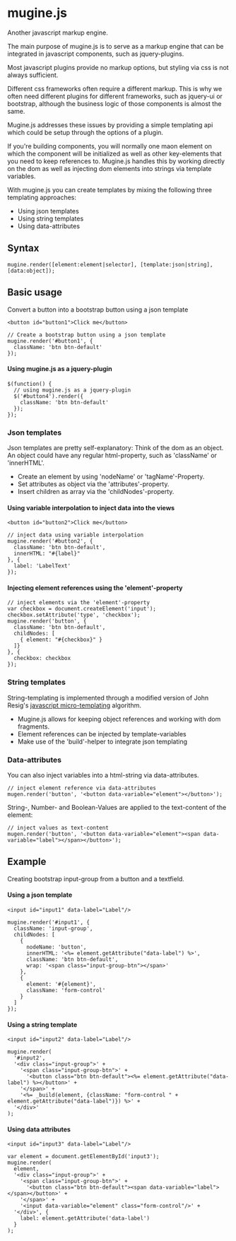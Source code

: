 mugine.js
=========

Another javascript markup engine. 

The main purpose of mugine.js is to serve as a markup engine that can be integrated in javascript components, such as jquery-plugins.

Most javascript plugins provide no markup options, but styling via css is not always sufficient. 

Different css frameworks often require a different markup. This is why we often need different plugins for different frameworks, such as jquery-ui or bootstrap, although the business logic of those components is almost the same. 

Mugine.js addresses these issues by providing a simple templating api which could be setup through the options of a plugin. 

If you're building components, you will normally one maon element on which the component will be initialized as well as other key-elements that you need to keep references to.
Mugine.js handles this by working directly on the dom as well as injecting dom elements into strings via template variables. 

With mugine.js you can create templates by mixing the following three templating approaches:  

* Using json templates
* Using string templates
* Using data-attributes


Syntax
------

```
mugine.render([element:element|selector], [template:json|string], [data:object]);
```


Basic usage
-----------

Convert a button into a bootstrap button using a json template
```
<button id="button1">Click me</button>
```
```
// Create a bootstrap button using a json template
mugine.render('#button1', {
  className: 'btn btn-default'
});
```

#### Using mugine.js as a jquery-plugin

```
$(function() {
  // using mugine.js as a jquery-plugin
  $('#button4').render({
    className: 'btn btn-default'
  });
});
```

### Json templates

Json templates are pretty self-explanatory: Think of the dom as an object. 
An object could have any regular html-property, such as 'className' or 'innerHTML'.
* Create an element by using 'nodeName' or 'tagName'-Property. 
* Set attributes as object via the 'attributes'-property.
* Insert children as array via the 'childNodes'-property. 

#### Using variable interpolation to inject data into the views
```
<button id="button2">Click me</button>
```
```
// inject data using variable interpolation
mugine.render('#button2', {
  className: 'btn btn-default', 
  innerHTML: "#{label}"
}, {
  label: 'LabelText'
});

```

#### Injecting element references using the 'element'-property
```
// inject elements via the 'element'-property
var checkbox = document.createElement('input');
checkbox.setAttribute('type', 'checkbox');
mugine.render('button', {
  className: 'btn btn-default', 
  childNodes: [
    { element: "#{checkbox}" }
  ]}
}, {
  checkbox: checkbox
});

```


### String templates

String-templating is implemented through a modified version of John Resig's [javascript micro-templating](http://ejohn.org/blog/javascript-micro-templating/) algorithm. 
* Mugine.js allows for keeping object references and working with dom fragments. 
* Element references can be injected by template-variables
* Make use of the 'build'-helper to integrate json templating


### Data-attributes

You can also inject variables into a html-string via data-attributes. 

```
// inject element reference via data-attributes
mugen.render('button', '<button data-variable="element"></button>');
```

String-, Number- and Boolean-Values are applied to the text-content of the element:
```
// inject values as text-content 
mugen.render('button', '<button data-variable="element"><span data-variable="label"></span></button>');

```





Example
-------
Creating bootstrap input-group from a button and a textfield. 

#### Using a json template
```
<input id="input1" data-label="Label"/>
```
```
mugine.render('#input1', {
  className: 'input-group', 
  childNodes: [
    {
      nodeName: 'button', 
      innerHTML: '<%= element.getAttribute("data-label") %>', 
      className: 'btn btn-default', 
      wrap: '<span class="input-group-btn"></span>'
    },
    {
      element: '#{element}', 
      className: 'form-control'
    }
  ]
});
```

#### Using a string template
```
<input id="input2" data-label="Label"/>
```

```
mugine.render(
  '#input2', 
  '<div class="input-group">' + 
    '<span class="input-group-btn">' + 
      '<button class="btn btn-default"><%= element.getAttribute("data-label") %></button>' + 
    '</span>' + 
    '<%= _build(element, {className: "form-control " + element.getAttribute("data-label")}) %>' +  
  '</div>'
);
```



#### Using data attributes
```
<input id="input3" data-label="Label"/>
```
```       
var element = document.getElementById('input3');
mugine.render(
  element, 
  '<div class="input-group">' + 
    '<span class="input-group-btn">' + 
      '<button class="btn btn-default"><span data-variable="label"></span></button>' + 
    '</span>' + 
    '<input data-variable="element" class="form-control"/>' + 
  '</div>', {
    label: element.getAttribute('data-label')
  }
);
```
    


